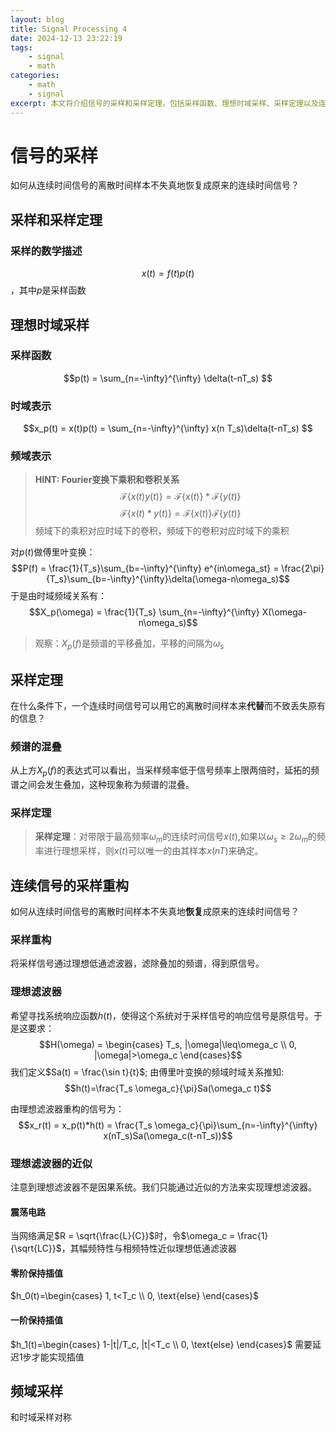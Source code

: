```yaml
---
layout: blog
title: Signal Processing 4
date: 2024-12-13 23:22:19
tags:
    - signal
    - math
categories:
    - math
    - signal
excerpt: 本文将介绍信号的采样和采样定理，包括采样函数、理想时域采样、采样定理以及连续信号的采样重构等内容。
---
```

# 信号的采样
如何从连续时间信号的离散时间样本不失真地恢复成原来的连续时间信号？
## 采样和采样定理
### 采样的数学描述
$$x(t) = f(t)p(t)$$，其中$p$是采样函数

## 理想时域采样
### 采样函数
$$p(t) = \sum_{n=-\infty}^{\infty} \delta(t-nT_s) $$

### 时域表示
$$x_p(t) = x(t)p(t) = \sum_{n=-\infty}^{\infty} x(n T_s)\delta(t-nT_s) $$

### 频域表示
> **HINT: Fourier变换下乘积和卷积关系**
> $$\mathcal{F}\{x(t)y(t)\} = \mathcal{F}\{x(t)\} *\mathcal{F}\{y(t)\}$$
> $$\mathcal{F}\{x(t)*y(t)\} = \mathcal{F}\{x(t)\} \mathcal{F}\{y(t)\}$$
> 频域下的乘积对应时域下的卷积，频域下的卷积对应时域下的乘积


对$p(t)$做傅里叶变换：
$$P(f) = \frac{1}{T_s}\sum_{b=-\infty}^{\infty} e^{in\omega_st} = \frac{2\pi}{T_s}\sum_{b=-\infty}^{\infty}\delta(\omega-n\omega_s)$$
于是由时域频域关系有：
$$X_p(\omega) = \frac{1}{T_s} \sum_{n=-\infty}^{\infty} X(\omega-n\omega_s)$$

> 观察：$X_p(f)$是频谱的平移叠加，平移的间隔为$\omega_s$

## 采样定理
在什么条件下，一个连续时间信号可以用它的离散时间样本来**代替**而不致丢失原有的信息？
### 频谱的混叠
从上方$X_p(f)$的表达式可以看出，当采样频率低于信号频率上限两倍时，延拓的频谱之间会发生叠加，这种现象称为频谱的混叠。

### 采样定理
> **采样定理**：对带限于最高频率$\omega_m$的连续时间信号$x(t)$,如果以$\omega_s≥2\omega_m$的频率进行理想采样，则$x(t)$可以唯一的由其样本$x(nT)$来确定。

## 连续信号的采样重构
如何从连续时间信号的离散时间样本不失真地**恢复**成原来的连续时间信号？
### 采样重构
将采样信号通过理想低通滤波器，滤除叠加的频谱，得到原信号。

### 理想滤波器
希望寻找系统响应函数$h(t)$，使得这个系统对于采样信号的响应信号是原信号。于是这要求：
$$H(\omega) = \begin{cases} T_s, |\omega|\leq\omega_c \\ 0, |\omega|>\omega_c \end{cases}$$
我们定义$Sa(t) = \frac{\sin t}{t}$; 由傅里叶变换的频域时域关系推知:
$$h(t)=\frac{T_s \omega_c}{\pi}Sa(\omega_c t)$$

由理想滤波器重构的信号为：
$$x_r(t) = x_p(t)*h(t) = \frac{T_s \omega_c}{\pi}\sum_{n=-\infty}^{\infty} x(nT_s)Sa(\omega_c(t-nT_s))$$

### 理想滤波器的近似
注意到理想滤波器不是因果系统。我们只能通过近似的方法来实现理想滤波器。

#### 震荡电路
当网络满足$R = \sqrt{\frac{L}{C}}$时，令$\omega_c = \frac{1}{\sqrt{LC}}$，其幅频特性与相频特性近似理想低通滤波器

#### 零阶保持插值
$h_0(t)=\begin{cases} 1, t<T_c \\ 0, \text{else} \end{cases}$

#### 一阶保持插值
$h_1(t)=\begin{cases} 1-|t|/T_c, |t|<T_c \\ 0, \text{else} \end{cases}$
需要延迟1步才能实现插值

## 频域采样
和时域采样对称